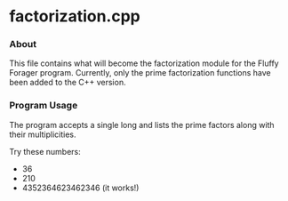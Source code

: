 # factorization.cpp #

### About ###

This file contains what will become the factorization module for the Fluffy
Forager program. Currently, only the prime factorization functions have been
added to the C++ version.

### Program Usage ###

The program accepts a single long and lists the prime factors along with their
multiplicities.

Try these numbers:
* 36
* 210
* 4352364623462346 (it works!)
